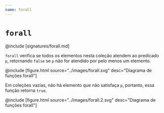 ```yaml
---
name: forall
---
```


# `forall`

@include [signatures/forall.md]

`forall` verifica se todos os elementos nesta coleção atendem ao predicado `p`, retornando `false` se `p` não for atendido por pelo menos um elemento.

@include [figure.html source="../images/forall.svg" desc="Diagrama de funções forall"]

Em coleções vazias, não há elemento que não satisfaça `p`, portanto, essa função retorna `true`.

@include [figure.html source="../images/forall.2.svg" desc="Diagrama de funções forall"]
